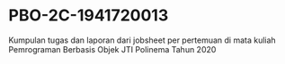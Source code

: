 # PBO-2C-1941720013
Kumpulan tugas dan laporan dari jobsheet per pertemuan di mata kuliah Pemrograman Berbasis Objek JTI Polinema Tahun 2020
